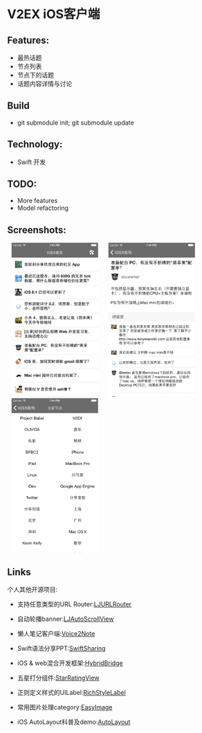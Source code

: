 V2EX iOS客户端
===========

Features:
-------
- 最热话题
- 节点列表
- 节点下的话题
- 话题内容详情与讨论

Build
---------
- git submodule init; git submodule update

Technology:
-----------
- Swift 开发

TODO:
----------
- More features
- Model refactoring

Screenshots:
-----------
<img src="ScreenShot/hot_4.7.png" alt="列表" width="200px" hspace="10"/>
<img src="ScreenShot/content_4.7.png" alt="内容" width="200px" hspace="10"/>
<img src="ScreenShot/nodes_4.7.png" alt="节点" width="200px" hspace="10"/>

Links
-------------
个人其他开源项目:

- 支持任意类型的URL Router:[LJURLRouter]

- 自动轮播banner:[LJAutoScrollView]

- 懒人笔记客户端:[Voice2Note]

- Swift语法分享PPT:[SwiftSharing]

- iOS \& web混合开发框架:[HybridBridge]

- 五星打分组件:[StarRatingView]

- 正则定义样式的UILabel:[RichStyleLabel]

- 常用图片处理category:[EasyImage]

- iOS AutoLayout科普及demo:[AutoLayout]


[LJAutoScrollView]:https://github.com/liaojinxing/LJAutoScrollView
[V2EXClient]:https://github.com/liaojinxing/V2EXClient
[SwiftSharing]:https://github.com/liaojinxing/SwiftSharing
[StarRatingView]:https://github.com/liaojinxing/StarRatingView
[HybridBridge]:https://github.com/liaojinxing/HybridBridge
[RichStyleLabel]:https://github.com/liaojinxing/RichStyleLabel
[EasyImage]:https://github.com/liaojinxing/EasyImage
[AutoLayout]:https://github.com/liaojinxing/Autolayout
[LJURLRouter]:https://github.com/liaojinxing/LJURLRouter
[Voice2Note]:https://github.com/liaojinxing/Voice2Note
